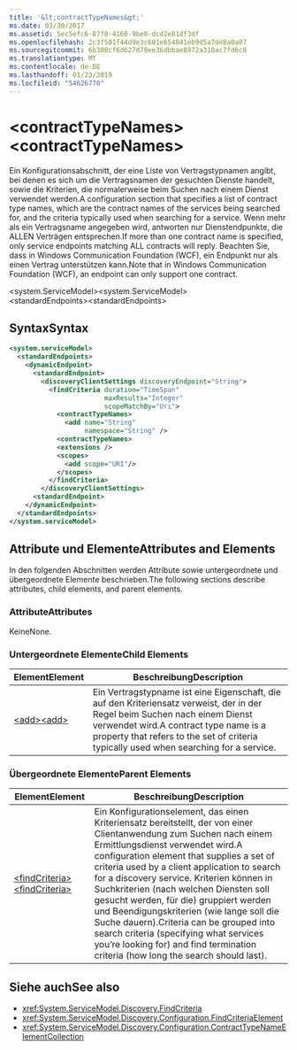 ```yaml
---
title: '&lt;contractTypeNames&gt;'
ms.date: 03/30/2017
ms.assetid: 5ec5efc6-87f8-4160-9be0-dcd2e01df3df
ms.openlocfilehash: 2c3f501f44d9e3c601e654041eb9d5a7de8a0a07
ms.sourcegitcommit: 6b308cf6d627d78ee36dbbae8972a310ac7fd6c8
ms.translationtype: MT
ms.contentlocale: de-DE
ms.lasthandoff: 01/23/2019
ms.locfileid: "54626770"
---
```

# <a name="ltcontracttypenamesgt"></a><span data-ttu-id="d4dda-102">&lt;contractTypeNames&gt;</span><span class="sxs-lookup"><span data-stu-id="d4dda-102">&lt;contractTypeNames&gt;</span></span>
<span data-ttu-id="d4dda-103">Ein Konfigurationsabschnitt, der eine Liste von Vertragstypnamen angibt, bei denen es sich um die Vertragsnamen der gesuchten Dienste handelt, sowie die Kriterien, die normalerweise beim Suchen nach einem Dienst verwendet werden.</span><span class="sxs-lookup"><span data-stu-id="d4dda-103">A configuration section that specifies a list of contract type names, which are the contract names of the services being searched for, and the criteria typically used when searching for a service.</span></span> <span data-ttu-id="d4dda-104">Wenn mehr als ein Vertragsname angegeben wird, antworten nur Dienstendpunkte, die ALLEN Verträgen entsprechen.</span><span class="sxs-lookup"><span data-stu-id="d4dda-104">If more than one contract name is specified, only service endpoints matching ALL contracts will reply.</span></span> <span data-ttu-id="d4dda-105">Beachten Sie, dass in Windows Communication Foundation (WCF), ein Endpunkt nur als einen Vertrag unterstützen kann.</span><span class="sxs-lookup"><span data-stu-id="d4dda-105">Note that in Windows Communication Foundation (WCF), an endpoint can only support one contract.</span></span>  
  
 <span data-ttu-id="d4dda-106">\<system.ServiceModel></span><span class="sxs-lookup"><span data-stu-id="d4dda-106">\<system.ServiceModel></span></span>  
<span data-ttu-id="d4dda-107">\<standardEndpoints></span><span class="sxs-lookup"><span data-stu-id="d4dda-107">\<standardEndpoints></span></span>  
  
## <a name="syntax"></a><span data-ttu-id="d4dda-108">Syntax</span><span class="sxs-lookup"><span data-stu-id="d4dda-108">Syntax</span></span>  
  
```xml  
<system.serviceModel>
  <standardEndpoints>
    <dynamicEndpoint>
      <standardEndpoint>
        <discoveryClientSettings discoveryEndpoint="String">
          <findCriteria duration="TimeSpan"
                        maxResults="Integer"
                        scopeMatchBy="Uri">
            <contractTypeNames>
              <add name="String"
                   namespace="String" />
            <contractTypeNames>
            <extensions />
            <scopes>
              <add scope="URI"/>
            </scopes>
          </findCriteria>
        </discoveryClientSettings>
      <standardEndpoint>
    </dynamicEndpoint>
  </standardEndpoints>
</system.serviceModel>
```  
  
## <a name="attributes-and-elements"></a><span data-ttu-id="d4dda-109">Attribute und Elemente</span><span class="sxs-lookup"><span data-stu-id="d4dda-109">Attributes and Elements</span></span>  
 <span data-ttu-id="d4dda-110">In den folgenden Abschnitten werden Attribute sowie untergeordnete und übergeordnete Elemente beschrieben.</span><span class="sxs-lookup"><span data-stu-id="d4dda-110">The following sections describe attributes, child elements, and parent elements.</span></span>  
  
### <a name="attributes"></a><span data-ttu-id="d4dda-111">Attribute</span><span class="sxs-lookup"><span data-stu-id="d4dda-111">Attributes</span></span>  
 <span data-ttu-id="d4dda-112">Keine</span><span class="sxs-lookup"><span data-stu-id="d4dda-112">None.</span></span>  
  
### <a name="child-elements"></a><span data-ttu-id="d4dda-113">Untergeordnete Elemente</span><span class="sxs-lookup"><span data-stu-id="d4dda-113">Child Elements</span></span>  
  
|<span data-ttu-id="d4dda-114">Element</span><span class="sxs-lookup"><span data-stu-id="d4dda-114">Element</span></span>|<span data-ttu-id="d4dda-115">Beschreibung</span><span class="sxs-lookup"><span data-stu-id="d4dda-115">Description</span></span>|  
|-------------|-----------------|  
|[<span data-ttu-id="d4dda-116">\<add></span><span class="sxs-lookup"><span data-stu-id="d4dda-116">\<add></span></span>](../../../../../docs/framework/configure-apps/file-schema/wcf/contracttypenames.md)|<span data-ttu-id="d4dda-117">Ein Vertragstypname ist eine Eigenschaft, die auf den Kriteriensatz verweist, der in der Regel beim Suchen nach einem Dienst verwendet wird.</span><span class="sxs-lookup"><span data-stu-id="d4dda-117">A contract type name is a property that refers to the set of criteria typically used when searching for a service.</span></span>|  
  
### <a name="parent-elements"></a><span data-ttu-id="d4dda-118">Übergeordnete Elemente</span><span class="sxs-lookup"><span data-stu-id="d4dda-118">Parent Elements</span></span>  
  
|<span data-ttu-id="d4dda-119">Element</span><span class="sxs-lookup"><span data-stu-id="d4dda-119">Element</span></span>|<span data-ttu-id="d4dda-120">Beschreibung</span><span class="sxs-lookup"><span data-stu-id="d4dda-120">Description</span></span>|  
|-------------|-----------------|  
|[<span data-ttu-id="d4dda-121">\<findCriteria></span><span class="sxs-lookup"><span data-stu-id="d4dda-121">\<findCriteria></span></span>](../../../../../docs/framework/configure-apps/file-schema/wcf/findcriteria.md)|<span data-ttu-id="d4dda-122">Ein Konfigurationselement, das einen Kriteriensatz bereitstellt, der von einer Clientanwendung zum Suchen nach einem Ermittlungsdienst verwendet wird.</span><span class="sxs-lookup"><span data-stu-id="d4dda-122">A configuration element that supplies a set of criteria used by a client application to search for a discovery service.</span></span> <span data-ttu-id="d4dda-123">Kriterien können in Suchkriterien (nach welchen Diensten soll gesucht werden, für die) gruppiert werden und Beendigungskriterien (wie lange soll die Suche dauern).</span><span class="sxs-lookup"><span data-stu-id="d4dda-123">Criteria can be grouped into search criteria (specifying what services you’re looking for) and find termination criteria (how long the search should last).</span></span>|  
  
## <a name="see-also"></a><span data-ttu-id="d4dda-124">Siehe auch</span><span class="sxs-lookup"><span data-stu-id="d4dda-124">See also</span></span>
- <xref:System.ServiceModel.Discovery.FindCriteria>
- <xref:System.ServiceModel.Discovery.Configuration.FindCriteriaElement>
- <xref:System.ServiceModel.Discovery.Configuration.ContractTypeNameElementCollection>
